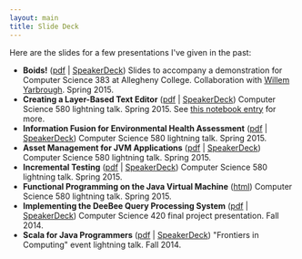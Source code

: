 ```yaml
---
layout: main
title: Slide Deck
---
```


Here are the slides for a few presentations I've given in the past:

+ __Boids!__ ([pdf](boids.pdf) | [SpeakerDeck](https://speakerdeck.com/hawkw/boids))
    Slides to accompany a demonstration for Computer Science 383 at Allegheny College. Collaboration with [Willem Yarbrough](https://github.com/yarbroughw). Spring 2015.
+ __Creating a Layer-Based Text Editor__ ([pdf](Mod3StudentLightningTalk-weismanm.pdf) | [SpeakerDeck](https://speakerdeck.com/hawkw/creating-a-layer-based-text-editor))
    Computer Science 580 lightning talk. Spring 2015. See [this notebook entry](/notebook/ideas/2015/03/04/a-layer-based-text-editor/) for more. 
+ __Information Fusion for Environmental Health Assessment__ ([pdf](Mod3ModuleLightningTalk-weismanm.pdf) | [SpeakerDeck](https://speakerdeck.com/hawkw/information-fusion-for-environmental-health-assessment))
    Computer Science 580 lightning talk. Spring 2015.
+ __Asset Management for JVM Applications__ ([pdf](Mod1StudentLightningTalk-weismanm.pdf) | [SpeakerDeck](https://speakerdeck.com/hawkw/asset-management-for-jvm-applications))
    Computer Science 580 lightning talk. Spring 2015.
+ __Incremental Testing__ ([pdf](Mod1ModuleLightningTalk-weismanm.pdf) | [SpeakerDeck](https://speakerdeck.com/hawkw/incremental-testing))
    Computer Science 580 lightning talk. Spring 2015.
+ __Functional Programming on the Java Virtual Machine__ ([html](FuncProgJVM)) 
    Computer Science 580 lightning talk. Spring 2015.
+ __Implementing the DeeBee Query Processing System__ ([pdf](cs420-deebee.pdf) | [SpeakerDeck](https://speakerdeck.com/hawkw/cs420-deebee)) 
    Computer Science 420 final project presentation. Fall 2014.
+ __Scala for Java Programmers__ ([pdf](scala-for-java-programmers.pdf) | [SpeakerDeck](https://speakerdeck.com/hawkw/scala-for-java-programmers-in-five-slides))
    "Frontiers in Computing" event lightning talk. Fall 2014.
